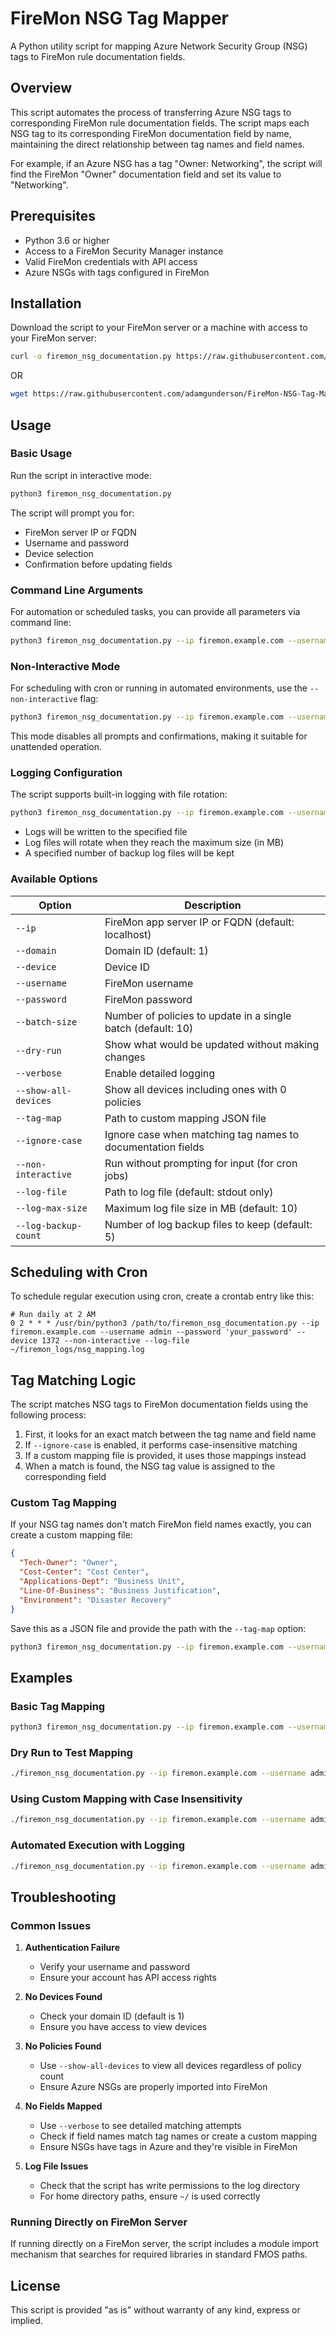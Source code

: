 # FireMon NSG Tag Mapper

A Python utility script for mapping Azure Network Security Group (NSG) tags to FireMon rule documentation fields.

## Overview

This script automates the process of transferring Azure NSG tags to corresponding FireMon rule documentation fields. The script maps each NSG tag to its corresponding FireMon documentation field by name, maintaining the direct relationship between tag names and field names.

For example, if an Azure NSG has a tag "Owner: Networking", the script will find the FireMon "Owner" documentation field and set its value to "Networking".

## Prerequisites

- Python 3.6 or higher
- Access to a FireMon Security Manager instance
- Valid FireMon credentials with API access
- Azure NSGs with tags configured in FireMon

## Installation

Download the script to your FireMon server or a machine with access to your FireMon server:

```bash
curl -o firemon_nsg_documentation.py https://raw.githubusercontent.com/adamgunderson/FireMon-NSG-Tag-Mapper/refs/heads/main/firemon_nsg_documentation.py
```
OR
```bash
wget https://raw.githubusercontent.com/adamgunderson/FireMon-NSG-Tag-Mapper/refs/heads/main/firemon_nsg_documentation.py
```

## Usage

### Basic Usage

Run the script in interactive mode:

```bash
python3 firemon_nsg_documentation.py
```

The script will prompt you for:
- FireMon server IP or FQDN
- Username and password
- Device selection
- Confirmation before updating fields

### Command Line Arguments

For automation or scheduled tasks, you can provide all parameters via command line:

```bash
python3 firemon_nsg_documentation.py --ip firemon.example.com --username admin --password mypassword --device 1372
```

### Non-Interactive Mode

For scheduling with cron or running in automated environments, use the `--non-interactive` flag:

```bash
python3 firemon_nsg_documentation.py --ip firemon.example.com --username admin --password mypassword --device 1372 --non-interactive
```

This mode disables all prompts and confirmations, making it suitable for unattended operation.

### Logging Configuration

The script supports built-in logging with file rotation:

```bash
python3 firemon_nsg_documentation.py --ip firemon.example.com --username admin --password mypassword --device 1372 --non-interactive --log-file ~/firemon_logs/nsg_mapping.log --log-max-size 5 --log-backup-count 3
```

- Logs will be written to the specified file
- Log files will rotate when they reach the maximum size (in MB)
- A specified number of backup log files will be kept

### Available Options

| Option | Description |
|--------|-------------|
| `--ip` | FireMon app server IP or FQDN (default: localhost) |
| `--domain` | Domain ID (default: 1) |
| `--device` | Device ID |
| `--username` | FireMon username |
| `--password` | FireMon password |
| `--batch-size` | Number of policies to update in a single batch (default: 10) |
| `--dry-run` | Show what would be updated without making changes |
| `--verbose` | Enable detailed logging |
| `--show-all-devices` | Show all devices including ones with 0 policies |
| `--tag-map` | Path to custom mapping JSON file |
| `--ignore-case` | Ignore case when matching tag names to documentation fields |
| `--non-interactive` | Run without prompting for input (for cron jobs) |
| `--log-file` | Path to log file (default: stdout only) |
| `--log-max-size` | Maximum log file size in MB (default: 10) |
| `--log-backup-count` | Number of log backup files to keep (default: 5) |

## Scheduling with Cron

To schedule regular execution using cron, create a crontab entry like this:

```
# Run daily at 2 AM
0 2 * * * /usr/bin/python3 /path/to/firemon_nsg_documentation.py --ip firemon.example.com --username admin --password 'your_password' --device 1372 --non-interactive --log-file ~/firemon_logs/nsg_mapping.log
```

## Tag Matching Logic

The script matches NSG tags to FireMon documentation fields using the following process:

1. First, it looks for an exact match between the tag name and field name
2. If `--ignore-case` is enabled, it performs case-insensitive matching
3. If a custom mapping file is provided, it uses those mappings instead
4. When a match is found, the NSG tag value is assigned to the corresponding field

### Custom Tag Mapping

If your NSG tag names don't match FireMon field names exactly, you can create a custom mapping file:

```json
{
  "Tech-Owner": "Owner",
  "Cost-Center": "Cost Center",
  "Applications-Dept": "Business Unit",
  "Line-Of-Business": "Business Justification",
  "Environment": "Disaster Recovery"
}
```

Save this as a JSON file and provide the path with the `--tag-map` option:

```bash
python3 firemon_nsg_documentation.py --ip firemon.example.com --username admin --password mypassword --device 1372 --tag-map my_mapping.json
```

## Examples

### Basic Tag Mapping

```bash
python3 firemon_nsg_documentation.py --ip firemon.example.com --username admin --password mypassword
```

### Dry Run to Test Mapping

```bash
./firemon_nsg_documentation.py --ip firemon.example.com --username admin --password mypassword --dry-run --verbose
```

### Using Custom Mapping with Case Insensitivity

```bash
./firemon_nsg_documentation.py --ip firemon.example.com --username admin --password mypassword --tag-map mapping.json --ignore-case
```

### Automated Execution with Logging

```bash
./firemon_nsg_documentation.py --ip firemon.example.com --username admin --password mypassword --device 1372 --non-interactive --log-file /var/tmp/firemon_nsg_sync.log
```

## Troubleshooting

### Common Issues

1. **Authentication Failure**
   - Verify your username and password
   - Ensure your account has API access rights

2. **No Devices Found**
   - Check your domain ID (default is 1)
   - Ensure you have access to view devices

3. **No Policies Found**
   - Use `--show-all-devices` to view all devices regardless of policy count
   - Ensure Azure NSGs are properly imported into FireMon

4. **No Fields Mapped**
   - Use `--verbose` to see detailed matching attempts
   - Check if field names match tag names or create a custom mapping
   - Ensure NSGs have tags in Azure and they're visible in FireMon

5. **Log File Issues**
   - Check that the script has write permissions to the log directory
   - For home directory paths, ensure `~/` is used correctly

### Running Directly on FireMon Server

If running directly on a FireMon server, the script includes a module import mechanism that searches for required libraries in standard FMOS paths.

## License

This script is provided "as is" without warranty of any kind, express or implied.
